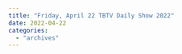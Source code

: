 ```yaml
---
title: "Friday, April 22 TBTV Daily Show 2022"
date: 2022-04-22
categories: 
  - "archives"
---
```



